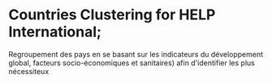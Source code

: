 # Countries Clustering for HELP International;
Regroupement des pays en se basant sur les indicateurs du développement global, facteurs socio-économiques et sanitaires) afin d'identifier les plus nécessiteux
